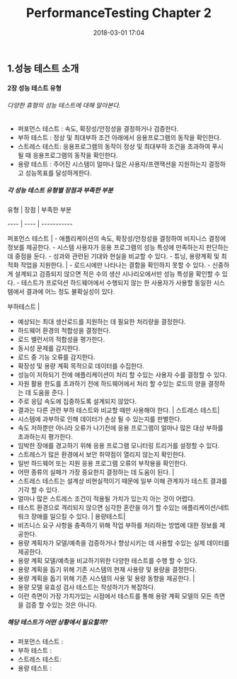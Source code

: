 ﻿---
layout: post
title:  "PerformanceTesting Chapter 2"
date:   2018-03-01 17:04
---
## 1.성능 테스트 소개

#### 2장 성능 테스트 유형
###### 다양한 휴형의 성능 테스트에 대해 알아본다.
- 퍼포먼스 테스트 : 속도, 확장성/안정성을 결정하거나 검증한다.
- 부하 테스트 : 정상 및 최대부하 조건 아래에서 응용프로그램의 동작을 확인한다.
- 스트레스 테스트: 응용프로그램의 동작이 정상 및 최대부하 조건을 초과하여 푸시 될 때 응용프로그램의 동작을 확인한다.
- 용량 테스트 : 주어진 시스템이 얼마나 많은 사용자/프랜잭션을 지원하는지 결정하고 성능목표를 달성하게한다.

##### 각 성능 테스트 유형별 장점과 부족한 부분
유형 | 장점 | 부족한 부분

---- | ---- | -----------

퍼포먼스 테스트 | - 애플리케이션의 속도, 확장성/안정성을 결정하여 비지니스 결정에 정보를 제공한다. - 시스템 사용자가 응용 프로그램의 성능 특성에 만족하는지 판단하는 데 중점을 둔다. - 성과와 관련된 기대와 현실을 비교할 수 있다. - 튜닝, 용량계획 및 최적화 작업을 지원한다. | - 로드시에만 나타나는 결함을 확인하지 못할 수 있다. - 신중하게 설계되고 검증되지 않으면 적은 수의 생산 시나리오에서만 성능 특성을 확인할 수 있다. - 테스트가 프로덕션 하드웨어에서 수행되지 않는 한 사용자가 사용할 동일한 시스템에서 결과에 어느 정도 불확실성이 있다.

부하테스트 |
- 예상되는 최대 생산로드를 지원하는 데 필요한 처리량을 결정한다.
- 하드웨어 환경의 적합성을 결정한다.
- 로드 밸런서의 적합성을 평가한다.
- 동시성 문제를 감지한다.
- 로드 중 기능 오류를 감지한다.
- 확장성 및 용량 계획 목적으로 데이터를 수집한다.
- 성능이 저하되기 전에 애플리케이션이 처리 할 수있는 사용자 수를 결정할 수 있다.
- 자원 활용 한도를 초과하기 전에 하드웨어에서 처리 할 수있는 로드의 양을 결정하는 데 도움을 준다.
|
- 주로 응답 속도에 집중하도록 설계되지 않았다.
- 결과는 다른 관련 부하 테스트와 비교할 때만 사용해야 한다.
|
스트레스 테스트|
- 시스템에 과부하로 인해 데이터가 손상 될 수 있는지를 판별한다.
- 속도 저하뿐만 아니라 오류가 나기전에 응용 프로그램이 얼마나 많은 대상 부하를 초과하는지 평가한다.
- 임박한 장애를 경고하기 위해 응용 프로그램 모니터링 트리거를 설정할 수 있다.
- 스트레스가 많은 환경에서 보안 취약점이 열리지 않는지 확인한다.
- 일반 하드웨어 또는 지원 응용 프로그램 오류의 부작용을 확인한다.
- 어떤 종류의 실패가 가장 중요한지 결정하는 데 도움이 된다.
|
- 스트레스 테스트는 설계상 비현실적이기 때문에 일부 이해 관계자가 테스트 결과를 기각 할 수 있다.
- 얼마나 많은 스트레스 조건이 적용될 가치가 있는지 아는 것이 어렵다.
- 테스트 환경으로 격리되지 않으면 심각한 혼란을 야기 할 수있는 애플리케이션/네트워크 장애를 일으킬 수 있다.
|
용량테스트|
- 비즈니스 요구 사항을 충족하기 위해 작업 부하를 처리하는 방법에 대한 정보를 제공한다.  
- 용량 계획자가 모델/예측을 검증하거나 향상시키는 데 사용할 수있는 실제 데이터를 제공한다.
- 용량 계획 모델/예측을 비교하기위한 다양한 테스트를 수행 할 수 있다.
- 용량 계획을 돕기 위해 기존 시스템의 현재 사용량 및 용량을 결정한다.
- 용량 계획을 돕기 위해 기존 시스템의 사용 및 용량 동향을 제공한다.
|
- 용량 모델 유효성 검사 테스트는 작성하기가 복잡하다.
- 이런 측면이 가장 가치가있는 시점에서 테스트를 통해 용량 계획 모델의 모든 측면을 검증 할 수있는 것은 아니다.


#####  해당 테스트가 어떤 상황에서 필요할까?
- 퍼포먼스 테스트 : 
- 부하 테스트 : 
- 스트레스 테스트: 
- 용량 테스트 : 